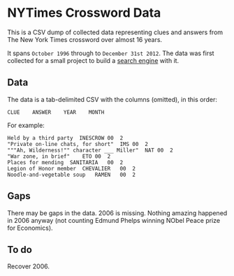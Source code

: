 NYTimes Crossword Data
=========

This is a CSV dump of collected data representing clues and answers from The New York Times crossword over almost 16 years.

It spans `October 1996` through to `December 31st 2012`. The data was first collected for a small project to build a [search engine][se] with it.

[se]: http://donohoe.io/projects/crossword/#/git

Data
-----


The data is a tab-delimited CSV with the columns (omitted), in this order:

    CLUE    ANSWER    YEAR    MONTH
    
For example:

    Held by a third party  INESCROW	00	2
    "Private on-line chats, for short"	IMS	00	2
    """Ah, Wilderness!"" character ___ Miller"	NAT	00	2
    "War zone, in brief"	ETO	00	2
    Places for mending	SANITARIA	00	2
    Legion of Honor member	CHEVALIER	00	2
    Noodle-and-vegetable soup	RAMEN	00	2


Gaps
-----

There may be gaps in the data. 2006 is missing. Nothing amazing happened in 2006 anyway (not counting Edmund Phelps winning NObel Peace prize for Economics).

To do
-----

Recover 2006.

